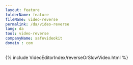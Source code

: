 ```yaml
---
layout: feature
folderName: feature
fileName: video-reverse
permalink: /da/video-reverse
lang: da
tool: video-reverse
companyName: safevideokit
domain : com
---
```


{% include VideoEditorIndex/reverseOrSlowVideo.html %}

   